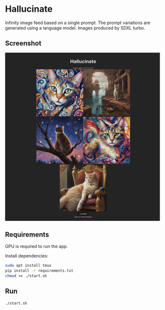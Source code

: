 # Hallucinate

Infinity image feed based on a single prompt. The prompt variations are generated using a language model. Images produced by SDXL turbo.

## Screenshot

![screnshot](screenshot.jpeg)

## Requirements

GPU is required to run the app. 

Install dependencies:
```sh
sudo apt install tmux
pip install -r requirements.txt
chmod +x ./start.sh
```

## Run

```sh
./start.sh
```

